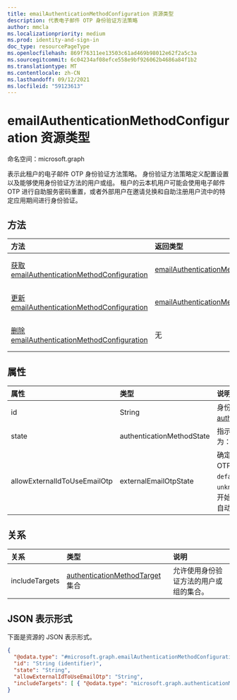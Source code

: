 ```yaml
---
title: emailAuthenticationMethodConfiguration 资源类型
description: 代表电子邮件 OTP 身份验证方法策略
author: mmcla
ms.localizationpriority: medium
ms.prod: identity-and-sign-in
doc_type: resourcePageType
ms.openlocfilehash: 869f76311ee13503c61ad469b98012e62f2a5c3a
ms.sourcegitcommit: 6c04234af08efce558e9bf926062b4686a84f1b2
ms.translationtype: MT
ms.contentlocale: zh-CN
ms.lasthandoff: 09/12/2021
ms.locfileid: "59123613"
---
```

# <a name="emailauthenticationmethodconfiguration-resource-type"></a>emailAuthenticationMethodConfiguration 资源类型

命名空间：microsoft.graph

表示此租户的电子邮件 OTP 身份验证方法策略。 身份验证方法策略定义配置设置以及能够使用身份验证方法的用户或组。 租户的云本机用户可能会使用电子邮件 OTP 进行自助服务密码重置，或者外部用户在邀请兑换和自助注册用户流中的特定应用期间进行身份验证。

## <a name="methods"></a>方法

|方法|返回类型|说明|
|:---|:---|:---|
|[获取 emailAuthenticationMethodConfiguration](../api/emailauthenticationmethodconfiguration-get.md)|[emailAuthenticationMethodConfiguration](../resources/emailauthenticationmethodconfiguration.md)|读取 emailAuthenticationMethodConfiguration 对象的属性和关系。|
|[更新 emailAuthenticationMethodConfiguration](../api/emailauthenticationmethodconfiguration-update.md)|[emailAuthenticationMethodConfiguration](../resources/emailauthenticationmethodconfiguration.md)|更新 emailAuthenticationMethodConfiguration 对象的属性。|
|[删除 emailAuthenticationMethodConfiguration](../api/emailauthenticationmethodconfiguration-delete.md)|无|删除 emailAuthenticationMethodConfiguration 对象。|

## <a name="properties"></a>属性

|属性|类型|说明|
|:---|:---|:---|
|id|String|身份验证方法策略标识符。 继承自 [authenticationMethodConfiguration](../resources/authenticationmethodconfiguration.md)。|
|state|authenticationMethodState|指示是否启用此身份验证方法。 可取值为：`enabled`、`disabled`。|
|allowExternalIdToUseEmailOtp|externalEmailOtpState|确定外部用户是否可以使用电子邮件 OTP 进行身份验证。 可取值为：`default`、`enabled`、`disabled`、`unknownFutureValue`。 从 2021 年 10 开始，不使用公共预览的州中的租户将自动启用电子邮件 `default` OTP。|

## <a name="relationships"></a>关系

|关系|类型|说明|
|:---|:---|:---|
|includeTargets|[authenticationMethodTarget](../resources/authenticationmethodtarget.md) 集合|允许使用身份验证方法的用户或组的集合。|

## <a name="json-representation"></a>JSON 表示形式

下面是资源的 JSON 表示形式。
<!-- {
  "blockType": "resource",
  "keyProperty": "id",
  "@odata.type": "microsoft.graph.emailAuthenticationMethodConfiguration",
  "baseType": "microsoft.graph.authenticationMethodConfiguration",
  "openType": false
}
-->

```json
{
  "@odata.type": "#microsoft.graph.emailAuthenticationMethodConfiguration",
  "id": "String (identifier)",
  "state": "String",
  "allowExternalIdToUseEmailOtp": "String",
  "includeTargets": [ { "@odata.type": "microsoft.graph.authenticationMethodTarget" } ]
}
```
